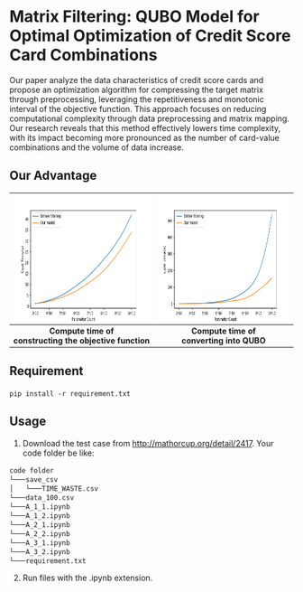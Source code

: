

# Matrix Filtering: QUBO Model for Optimal Optimization of Credit Score Card Combinations

Our paper analyze the data characteristics of credit score cards and propose an optimization algorithm for compressing the target matrix through preprocessing, leveraging the repetitiveness and monotonic interval of the objective function. This approach focuses on reducing computational complexity through data preprocessing and matrix mapping. Our research reveals that this method effectively lowers time complexity, with its impact becoming more pronounced as the number of card-value combinations and the volume of data increase.

## Our Advantage
|<img align="left" width="450" height="225" src="https://github.com/DanggoRyo/Matrix-Filtering/blob/main/loss_over_time.png">|<img align="right" width="450" height="225" src="https://github.com/DanggoRyo/Matrix-Filtering/blob/main/compile_over_time.png">|
|:--:|:--:| 
| **Compute time of <br />constructing the objective function** | **Compute time of <br />converting into QUBO** |

## Requirement

``pip install -r requirement.txt``

## Usage
1. Download the test case from http://mathorcup.org/detail/2417. Your code folder be like:
~~~
code folder
└───save_csv
│   └───TIME_WASTE.csv
└───data_100.csv
└───A_1_1.ipynb
└───A_1_2.ipynb
└───A_2_1.ipynb
└───A_2_2.ipynb
└───A_3_1.ipynb
└───A_3_2.ipynb
└───requirement.txt
~~~

2. Run files with the .ipynb extension.
